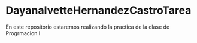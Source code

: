 # DayanaIvetteHernandezCastroTarea
En este repositorio estaremos realizando la practica de la clase de Progrmacion I
